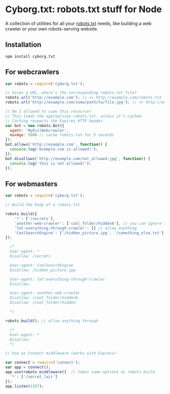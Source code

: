 Cyborg.txt: robots.txt stuff for Node
=====================================

A collection of utilities for all your [robots.txt](http://www.robotstxt.org/) needs, like building a web crawler or your own robots-serving website.

Installation
------------

    npm install cyborg.txt

For webcrawlers
---------------

```javascript
var robots = require('cyborg.txt');

// Given a URL, where's the corresponding robots.txt file?
robots.url('http://example.com'); // => http://example.com/robots.txt
robots.url('http://example.com/some/path/to/file.jpg'); // => http://example.com/robots.txt

// Am I allowed to view this resource?
// This loads the appropriate robots.txt, unless it's cached.
// Caching respects the Expires HTTP header.
var bot = new robots.Bot({
  agent: 'MyEvilWebcrawler',
  maxAge: 5000 // cache robots.txt for 5 seconds
});
bot.allows('http://example.com', function() {
  console.log('Example.com is allowed!');
});
bot.disallows('http://example.com/not_allowed.jpg', function() {
  console.log('this is not allowed!');
});
```

For webmasters
--------------

```javascript
var robots = require('cyborg.txt');

// Build the body of a robots.txt

robots.build({
    '*': ['/secrets'],
    'another-web-crawler': ['cool_folder/hiddenA'], // you can ignore the slash at the start
    'let-everything-through-crawler': [] // allow anything
    'CoolSearchEngine': ['/hidden_picture.jpg', '/something_else.txt'],
});

  /*
  User-agent: *
  Disallow: /secrets

  User-agent: CoolSearchEngine
  Disallow: /hidden_picture.jpg

  User-agent: let-everything-through-crawler
  Disallow:

  User-agent: another-web-crawler
  Disallow: /cool_folder/hiddenA
  Disallow: /cool_folder/hidden

  */

robots.build(); // allow anything through

  /*
  User-agent: *
  Disallow:
  */

// Use as Connect middleware (works with Express)

var connect = require('connect');
var app = connect();
app.use(robots.middleware({  // takes same options as robots.build
  '*': ['/secret_lair']
});
app.listen(1337);
```
